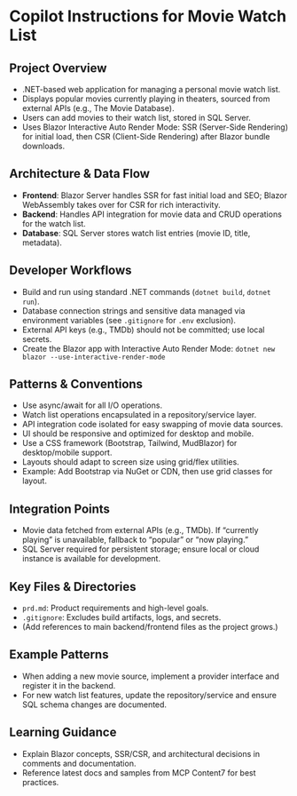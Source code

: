 # Copilot Instructions for Movie Watch List

## Project Overview

- .NET-based web application for managing a personal movie watch list.
- Displays popular movies currently playing in theaters, sourced from external APIs (e.g., The Movie Database).
- Users can add movies to their watch list, stored in SQL Server.
- Uses Blazor Interactive Auto Render Mode: SSR (Server-Side Rendering) for initial load, then CSR (Client-Side Rendering) after Blazor bundle downloads.

## Architecture & Data Flow

- **Frontend**: Blazor Server handles SSR for fast initial load and SEO; Blazor WebAssembly takes over for CSR for rich interactivity.
- **Backend**: Handles API integration for movie data and CRUD operations for the watch list.
- **Database**: SQL Server stores watch list entries (movie ID, title, metadata).

## Developer Workflows

- Build and run using standard .NET commands (`dotnet build`, `dotnet run`).
- Database connection strings and sensitive data managed via environment variables (see `.gitignore` for `.env` exclusion).
- External API keys (e.g., TMDb) should not be committed; use local secrets.
- Create the Blazor app with Interactive Auto Render Mode:
  `dotnet new blazor --use-interactive-render-mode`

## Patterns & Conventions

- Use async/await for all I/O operations.
- Watch list operations encapsulated in a repository/service layer.
- API integration code isolated for easy swapping of movie data sources.
- UI should be responsive and optimized for desktop and mobile.
- Use a CSS framework (Bootstrap, Tailwind, MudBlazor) for desktop/mobile support.
- Layouts should adapt to screen size using grid/flex utilities.
- Example: Add Bootstrap via NuGet or CDN, then use grid classes for layout.

## Integration Points

- Movie data fetched from external APIs (e.g., TMDb). If “currently playing” is unavailable, fallback to “popular” or “now playing.”
- SQL Server required for persistent storage; ensure local or cloud instance is available for development.

## Key Files & Directories

- `prd.md`: Product requirements and high-level goals.
- `.gitignore`: Excludes build artifacts, logs, and secrets.
- (Add references to main backend/frontend files as the project grows.)

## Example Patterns

- When adding a new movie source, implement a provider interface and register it in the backend.
- For new watch list features, update the repository/service and ensure SQL schema changes are documented.

## Learning Guidance

- Explain Blazor concepts, SSR/CSR, and architectural decisions in comments and documentation.
- Reference latest docs and samples from MCP Content7 for best practices.

